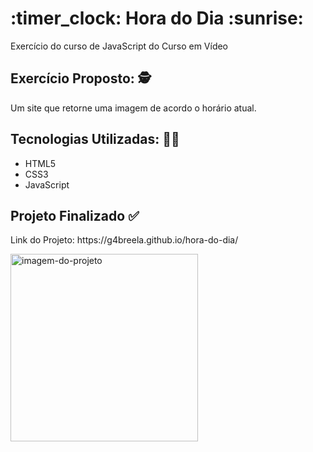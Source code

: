 <h1> :timer_clock: Hora do Dia :sunrise: </h1>
Exercício do curso de JavaScript do Curso em Vídeo 

<h2> Exercício Proposto: 🕵️ </h2>
  <p>
    Um site que retorne uma imagem de acordo o horário atual.
  </p>

<h2> Tecnologias Utilizadas: 👩‍💻 </h2>
  <ul> 
    <li>HTML5</li>
    <li>CSS3</li>
    <li>JavaScript</li>
  </ul>

<h2> Projeto Finalizado ✅ </h2>
  <p> Link do Projeto: https://g4breela.github.io/hora-do-dia/ </p>
<img alt= "imagem-do-projeto" height="300" src="https://user-images.githubusercontent.com/103966644/210673620-5419ca2e-4cc3-4efe-acab-cc7b71fca5ef.png">

